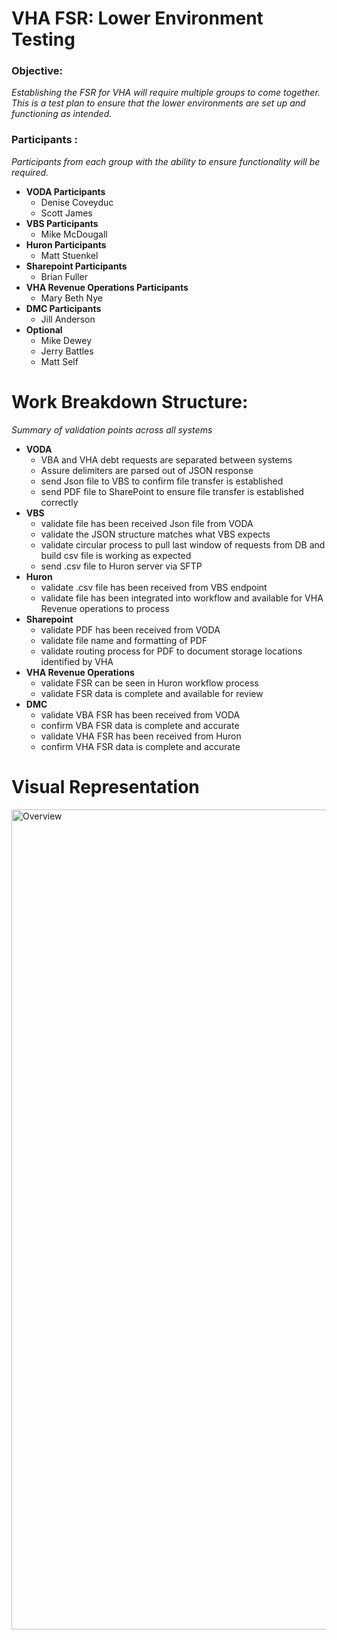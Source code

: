# VHA FSR:  Lower Environment Testing 

### Objective:
*Establishing the FSR for VHA will require multiple groups to come together. This is a test plan to ensure that the lower environments are set up and functioning as intended.*

### Participants :
*Participants from each group with the ability to ensure functionality will be required.* 
- **VODA Participants**
   - Denise Coveyduc
  - Scott James
- **VBS Participants**
  - Mike McDougall
-  **Huron Participants**
   - Matt Stuenkel
- **Sharepoint Participants**
  - Brian Fuller
- **VHA Revenue Operations Participants**
  - Mary Beth Nye
-  **DMC  Participants**
   - Jill Anderson
-  **Optional**
   - Mike Dewey
   - Jerry Battles
   - Matt Self


# Work Breakdown Structure:
*Summary of validation points across all systems*

- **VODA**
  - VBA and VHA debt requests are separated between systems
  - Assure delimiters are parsed out of JSON response
  - send Json file to VBS to confirm file transfer is established
  - send PDF file to SharePoint to ensure file transfer is established correctly
- **VBS**
  - validate file has been received Json file from VODA 
  - validate the JSON structure matches what VBS expects
  - validate circular process to pull last window of requests from DB and build csv file is working as expected
  - send .csv file to Huron server via SFTP
-  **Huron**
   - validate .csv file has been received from VBS endpoint 
   - validate file has been integrated into workflow and available for VHA Revenue operations to process
- **Sharepoint**
  - validate PDF has been received from VODA
  - validate file name and formatting of PDF
  - validate routing process for PDF to document storage locations identified by VHA
- **VHA Revenue Operations**
  - validate FSR can be seen in Huron workflow process
  - validate FSR data is complete and available for review
-  **DMC**
   - validate VBA FSR has been received from VODA
   - confirm VBA FSR data is complete and accurate
   - validate VHA FSR has been received from Huron
   - confirm VHA FSR data is complete and accurate


# Visual Representation
<img width="1312" alt="Overview" src="https://user-images.githubusercontent.com/72393866/175319435-eb40f10c-229c-4c20-a749-cd4f6348bcef.png">
